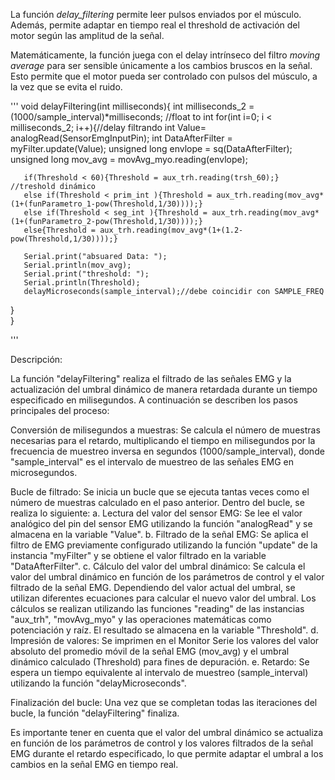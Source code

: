 La función *delay_filtering* permite leer pulsos enviados por el músculo. Además, permite adaptar en tiempo real el threshold de activación del motor según las amplitud de la señal.


Matemáticamente, la función juega con el delay intrínseco del filtro *moving average* para ser sensible únicamente a los cambios bruscos en la señal. Esto permite que el motor pueda ser controlado con pulsos del músculo, a la vez que se evita el ruido.


''' 
void delayFiltering(int milliseconds){
  int milliseconds_2 = (1000/sample_interval)*milliseconds; //float to int
  for(int i=0; i < milliseconds_2; i++){//delay filtrando
       int Value= analogRead(SensorEmgInputPin);
       int DataAfterFilter = myFilter.update(Value);
       unsigned  long envlope = sq(DataAfterFilter);
       unsigned  long mov_avg = movAvg_myo.reading(envlope);

       if(Threshold < 60){Threshold = aux_trh.reading(trsh_60);} //treshold dinámico
       else if(Threshold < prim_int ){Threshold = aux_trh.reading(mov_avg*(1+(funParametro_1-pow(Threshold,1/30))));}
       else if(Threshold < seg_int ){Threshold = aux_trh.reading(mov_avg*(1+(funParametro_2-pow(Threshold,1/30))));} 
       else{Threshold = aux_trh.reading(mov_avg*(1+(1.2-pow(Threshold,1/30))));}

       Serial.print("absuared Data: ");
       Serial.println(mov_avg);
       Serial.print("threshold: ");
       Serial.println(Threshold);
       delayMicroseconds(sample_interval);//debe coincidir con SAMPLE_FREQ
  }   
}

'''


Descripción:

La función "delayFiltering" realiza el filtrado de las señales EMG y la actualización del umbral dinámico de manera retardada durante un tiempo especificado en milisegundos. A continuación se describen los pasos principales del proceso:

Conversión de milisegundos a muestras: Se calcula el número de muestras necesarias para el retardo, multiplicando el tiempo en milisegundos por la frecuencia de muestreo inversa en segundos (1000/sample_interval), donde "sample_interval" es el intervalo de muestreo de las señales EMG en microsegundos.

Bucle de filtrado: Se inicia un bucle que se ejecuta tantas veces como el número de muestras calculado en el paso anterior. Dentro del bucle, se realiza lo siguiente:
a. Lectura del valor del sensor EMG: Se lee el valor analógico del pin del sensor EMG utilizando la función "analogRead" y se almacena en la variable "Value".
b. Filtrado de la señal EMG: Se aplica el filtro de EMG previamente configurado utilizando la función "update" de la instancia "myFilter" y se obtiene el valor filtrado en la variable "DataAfterFilter".
c. Cálculo del valor del umbral dinámico: Se calcula el valor del umbral dinámico en función de los parámetros de control y el valor filtrado de la señal EMG. Dependiendo del valor actual del umbral, se utilizan diferentes ecuaciones para calcular el nuevo valor del umbral. Los cálculos se realizan utilizando las funciones "reading" de las instancias "aux_trh", "movAvg_myo" y las operaciones matemáticas como potenciación y raíz. El resultado se almacena en la variable "Threshold".
d. Impresión de valores: Se imprimen en el Monitor Serie los valores del valor absoluto del promedio móvil de la señal EMG (mov_avg) y el umbral dinámico calculado (Threshold) para fines de depuración.
e. Retardo: Se espera un tiempo equivalente al intervalo de muestreo (sample_interval) utilizando la función "delayMicroseconds".

Finalización del bucle: Una vez que se completan todas las iteraciones del bucle, la función "delayFiltering" finaliza.

Es importante tener en cuenta que el valor del umbral dinámico se actualiza en función de los parámetros de control y los valores filtrados de la señal EMG durante el retardo especificado, lo que permite adaptar el umbral a los cambios en la señal EMG en tiempo real.
